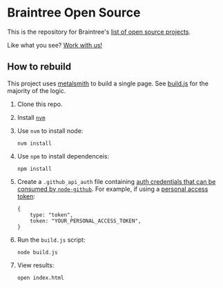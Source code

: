 # Braintree Open Source

This is the repository for Braintree's [list of open source projects](https://braintree.github.io).

Like what you see? [Work with us!](https://www.braintreepayments.com/careers)

## How to rebuild

This project uses [metalsmith](http://www.metalsmith.io/) to build a single page. See [build.js](build.js) for the majority of the logic.

1. Clone this repo.
2. Install [`nvm`](https://github.com/creationix/nvm)
3. Use `nvm` to install node:

    ```
    nvm install
    ```

4. Use `npm` to install dependenceis:

    ```
    npm install
    ```

5. Create a `.github_api_auth` file containing [auth credentials that can be consumed by `node-github`](https://github.com/mikedeboer/node-github#authentication). For example, if using a [personal access token](https://github.com/settings/tokens):

    ```
    {
        type: "token",
        token: "YOUR_PERSONAL_ACCESS_TOKEN",
    }
    ```

6. Run the `build.js` script:

    ```
    node build.js
    ```

7. View results:

    ```
    open index.html
    ```